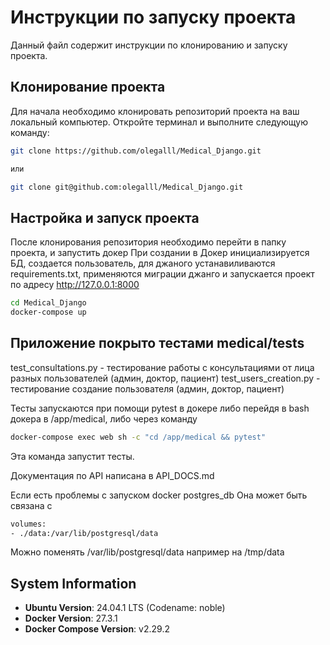 # Инструкции по запуску проекта

Данный файл содержит инструкции по клонированию и запуску проекта.

## Клонирование проекта

Для начала необходимо клонировать репозиторий проекта на ваш локальный компьютер. Откройте терминал и выполните следующую команду:

```bash
git clone https://github.com/olegalll/Medical_Django.git

или

git clone git@github.com:olegalll/Medical_Django.git
```

## Настройка и запуск проекта
После клонирования репозитория необходимо перейти в папку проекта, и запустить докер
При создании в Докер инициализируется БД, создается пользователь, для джаного устанавиливаются requirements.txt, применяются миграции джанго и запускается проект по адресу http://127.0.0.1:8000
```bash
cd Medical_Django
docker-compose up
```

## Приложение покрыто тестами medical/tests
test_consultations.py - тестирование работы с консультациями от лица разных пользователей (админ, доктор, пациент)
test_users_creation.py - тестирование создание пользователя (админ, доктор, пациент)

Тесты запускаются при помощи pytest в докере либо перейдя в bash докера в /app/medical, либо через команду 

```bash
docker-compose exec web sh -c "cd /app/medical && pytest"
```
Эта команда запустит тесты.

Документация по API написана в API_DOCS.md

Если есть проблемы с запуском docker postgres_db
Она может быть связана с
```bash
volumes:
- ./data:/var/lib/postgresql/data
```
Можно поменять /var/lib/postgresql/data например на /tmp/data

## System Information

- **Ubuntu Version**: 24.04.1 LTS (Codename: noble)
- **Docker Version**: 27.3.1
- **Docker Compose Version**: v2.29.2

